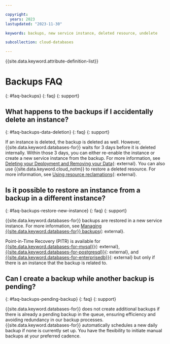 ```yaml
---

copyright:
  years: 2023
lastupdated: "2023-11-30"

keywords: backups, new service instance, deleted resource, undelete

subcollection: cloud-databases

---
```


{{site.data.keyword.attribute-definition-list}}

# Backups FAQ
{: #faq-backups}
{: faq}
{: support}

## What happens to the backups if I accidentally delete an instance?
{: #faq-backups-data-deletion}
{: faq}
{: support}

If an instance is deleted, the backup is deleted as well. However, {{site.data.keyword.databases-for}} waits for 3 days before it is deleted internally. Within those 3 days, you can either re-enable the instance or create a new service instance from the backup. For more information, see [Deleting your Deployment and Removing your Data](https://cloud.ibm.com/docs/cloud-databases?topic=cloud-databases-deprovisioning){: external}. You can also use {{site.data.keyword.cloud_notm}} to restore a deleted resource. For more information, see [Using resource reclamations](/docs/account?topic=account-resource-reclamation){: external}.

## Is it possible to restore an instance from a backup in a different instance?
{: #faq-backups-restore-new-instance}
{: faq}
{: support}

{{site.data.keyword.databases-for}} backups are restored in a new service instance. For more information, see [Managing {{site.data.keyword.databases-for}} backups](https://cloud.ibm.com/docs/databases-for-mysql?topic=databases-for-mysql-dashboard-backups){: external}.

Point-in-Time Recovery (PITR) is available for [{{site.data.keyword.databases-for-mysql}}](/docs/databases-for-mysql?topic=databases-for-mysql-pitr){: external}, [{{site.data.keyword.databases-for-postgresql}}](/docs/databases-for-postgresql?topic=databases-for-postgresql-pitr){: external}, and [{{site.data.keyword.databases-for-enterprisedb}}](/docs/databases-for-enterprisedb?topic=databases-for-enterprisedb-pitr){: external} but only if there is an instance that the backup is related to.

## Can I create a backup while another backup is pending?
{: #faq-backups-pending-backup}
{: faq}
{: support}

{{site.data.keyword.databases-for}} does not create additional backups if there is already a pending backup in the queue, ensuring efficiency and avoiding redundancy in our backup processes. {{site.data.keyword.databases-for}} automatically schedules a new daily backup if none is currently set up. You have the flexibility to initiate manual backups at your preferred cadence.
